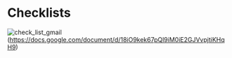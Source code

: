 # Checklists
![check_list_gmail](https://github.com/itsNur/Checklists/assets/70845085/3826b990-fac6-48d9-a84a-259a26285db1)
(https://docs.google.com/document/d/18iO9kek67pQl9iM0iE2GJVvpjtiKHqH9)
